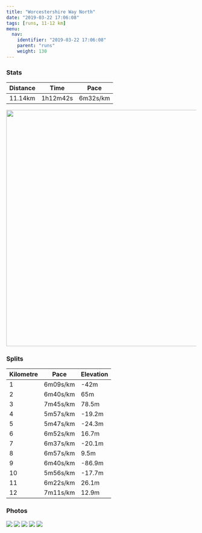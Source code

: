 ```yaml
---
title: "Worcestershire Way North"
date: "2019-03-22 17:06:08"
tags: [runs, 11-12 km]
menu:
  nav:
    identifier: "2019-03-22 17:06:08"
    parent: "runs"
    weight: 130
---
```


### Stats

| Distance | Time | Pace |
|----------|------|------|
|11.14km|1h12m42s|6m32s/km|

<img src='https://maps.googleapis.com/maps/api/staticmap?maptype=terrain&path=enc:ym{}HhtsM_ASp@}Rk@i^~AgOcDmPdBwHbFmEVyVrDoNQ_TeBiFkS_@gXeKkZWaHtB}a@rZ}ClJiMnGmKh@}AmPmDyJmH`O|CsC_ABfEoKvDnI|A[O~BxBzEdZaJqAxIrKeI`BfAbIqLpJiFmBxCxJjBn@fJpBdCsApAz@dBbAwCcCxEc@~GzBpWbXxCtY|OfDuAlDrOcBvOhAtb@|BvLk@pC&key=AIzaSyAfqMeaZ1CCJFGP5cWud__oZnT_Pybg-1M&size=800x800&scale=2&markers=color:yellow|label:S|52.24685,-2.39957&markers=color:green|label:F|52.246309999999994,-2.39988' width='625' />

### Splits

| Kilometre | Pace | Elevation |
|------|------|-----------|
|1|6m09s/km|-42m|
|2|6m40s/km|65m|
|3|7m45s/km|78.5m|
|4|5m57s/km|-19.2m|
|5|5m47s/km|-24.3m|
|6|6m52s/km|16.7m|
|7|6m37s/km|-20.1m|
|8|6m57s/km|9.5m|
|9|6m40s/km|-86.9m|
|10|5m56s/km|-17.7m|
|11|6m22s/km|26.1m|
|12|7m11s/km|12.9m|

### Photos
<img src='https://dgtzuqphqg23d.cloudfront.net/ucA1tKU0dSWnGxwDxwsKsZl3IIjKcaWCnEeD2ZJTMeA-768x576.jpg'>

<img src='https://dgtzuqphqg23d.cloudfront.net/B9wn8Zpk2l9nxvHYt1D7wrFxtx-z8h1_vzzbMP5D1TI-768x576.jpg'>

<img src='https://dgtzuqphqg23d.cloudfront.net/W76DQtt07HBsOFVxhEcbF9-gb7nqH4slINkCXDOxz_8-768x576.jpg'>

<img src='https://dgtzuqphqg23d.cloudfront.net/5alTIsy2GI93S-s15NFp0nMy8cdMU7ZaOVxxtw93hxk-768x576.jpg'>

<img src='https://dgtzuqphqg23d.cloudfront.net/tBABaVmuf0Ris4KFd9lFeV9bG9fRXBJSsXa8lMKj8J0-768x576.jpg'>
